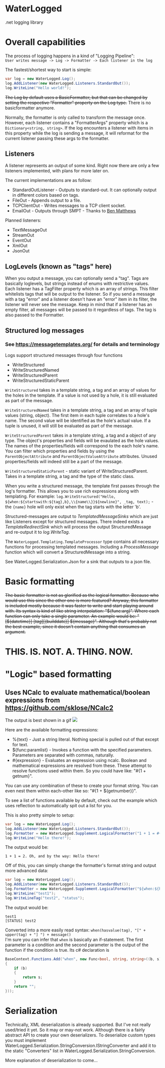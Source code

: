 # WaterLogged
.net logging library

# Overall capabilities
The process of logging happens in a kind of "Logging Pipeline": \
`User writes message -> Log -> Formatter -> Each listener in the log`

The fastest/shortest way to start is simple:
```cs
var log = new WaterLogged.Log();
log.AddListener(new WaterLogged.Listeners.StandardOut());
log.WriteLine("Hello world!");
```

~~The Log by default uses a BasicFormatter, but that can be changed by setting the respective "Formatter" property on the Log type.~~
There is no basicformatter anymore.

Normally, the formatter is only called to transform the message once.
However, each listener contains a "FormatterArgs" property which is a `Dictionary<string, string>`.
If the log encounters a listener with items in this property while the log is sending a message, it will reformat for the current listener passing these args to the formatter.

## Listeners
A listener represents an output of some kind.
Right now there are only a few listeners implemented, with plans for more later on.

The current implementations are as follow:
  * StandardOutListener - Outputs to standard-out. It can optionally output in different colors based on tags.
  * FileOut - Appends output to a file.
  * TCPClientOut - Writes messages to a TCP client socket.
  * EmailOut - Outputs through SMPT - Thanks to [Ben Matthews](https://github.com/BenTMatthews)

Planned listeners:
  * TextMessageOut
  * StreamOut
  * EventOut
  * XmlOut
  * JsonOut

## LogLevels (known as "tags" here)
When you output a message, you can optionally send a "tag". Tags are basically loglevels, but strings instead of enums with restrictive values.
Each listener has a TagFilter property which is an array of strings.
This filter whitelists tags that will be output to the listener.
So if you send a message with a tag "error" and a listener doesn't have an "error" item in its filter, the listener will never see the message.
Keep in mind that if a listener has an empty filter, all messages will be passed to it regardless of tags.
The tag is also passed to the Formatter.

## Structured log messages
### See <https://messagetemplates.org/> for details and terminology
Logs support structured messages through four functions
  *  WriteStructured
  *  WriteStructuredNamed
  *  WriteStructuredParent
  *  WriteStructuredStaticParent

`WriteStructured` takes in a template string, a tag and an array of values for the holes in the template. If a value is not used by a hole, it is still evaluated as part of the message. 

`WriteStructuredNamed` takes in a template string, a tag and an array of tuple values (string, object). The first item in each tuple correlates to a hole's name. The second value will be identified as the hole's actual value. If a tuple is unused, it will still be evaluated as part of the message.

`WriteStructuredParent` takes in a template string, a tag and a object of any type. The object's properties and fields will be evaulated as the hole values. The names of the properties/fields will correspond to the each hole's name. You can filter which properties and fields by using the `ParentObjectAttribute` and `ParentObjectValueAttribute` attributes. Unused properties/fields will indeed still be a part of the message.

`WriteStructuredStaticParent` - static variant of WriteStructuredParent. Takes in a template string, a tag and the type of the static class.

When you write a structured message, the template first passes through the log's formatter. This allows you to use rich expressions along with templating.
For example: `log.WriteStructured("Hello, ${when:${startswith:${tag},b},\\{name\\}}${newline}", _tag, text);` - the `{name}` hole will only exist when the tag starts with the letter 'b'.

Structured-messages are output to *TemplatedMessageSinks* which are just like Listeners except for structured messages. There indeed exists a *TemplateRedirectSink* which will process the output StructuredMessage and re-output it to *log.WriteTag*.

The `WaterLogged.Templating.TemplateProcessor` type contains all necessary functions for processing templated messages. Including a *ProcessMessage* function which will convert a StructuredMessage into a string.

See WaterLogged.Serialization.Json for a sink that outputs to a json file.
# Basic formatting
~~The basic formatter is not as glorified as the logical formatter. Because who would use this since the other one is more featured?
Anyway, this formatter is included mostly because it was faster to write and start playing around with.
Its syntax is kind of like string interpolation: "${func:arg}". Where each function can only take a single parameter.
An example would be: "[${datetime}] [${tag}] [${builddate}] ${message}".
Although that's probably not the best example, since it doesn't contain anything that consumes an argument.~~
# THIS. IS. NOT. A. THING. NOW.

# "Logic" based formatting
## Uses NCalc to evaluate mathematical/boolean expressions from https://github.com/sklose/NCalc2
The output is best shown in a gif
![](https://raw.githubusercontent.com/icecream-burglar/WaterLogged/master/example.gif)

Here are the available formatting expressions:
  * %{text} - Just a string literal. Nothing special is pulled out of that except for text.
  * ${func:paramlist} - Invokes a function with the specified parameters. Parameters are separated with commas, naturally.
  * #{expression} - Evaluates an expression using ncalc. Boolean and mathematical expressions are resolved from these. These attempt to resolve functions used within them. So you could have like: \"#{1 + getnum}\".
  
You can use any combination of these to create your format string. You can even nest them within each-other like so: \"#{1 + ${getnumber}}\".

To see a list of functions available by default, check out the example which uses reflection to automatically spit out a list for you.

This is also pretty simple to setup:
```cs
var log = new WaterLogged.Log();
log.AddListener(new WaterLogged.Listeners.StandardOut());
log.Formatter = new WaterLogged.Supplement.LogicalFormatter("1 + 1 = #{1 + 1}. Oh, and by the way: ${message}");
log.WriteLine("Hello there!");
```
The output would be:
```
1 + 1 = 2. Oh, and by the way: Hello there!
```


Off of this, you can simply change the formatter's format string and output more advanced data:
```cs
var log = new WaterLogged.Log();
log.AddListener(new WaterLogged.Listeners.StandardOut());
log.Formatter = new WaterLogged.Supplement.LogicalFormatter("${when:${hasvalue:${tag}},[${upper:${tag}}] }${message}");
log.WriteLine("test1");
log.WriteLineTag("test2", "status");
```
The output would be:
```
test1
[STATUS] test2
```
Converted into a more easily read syntax:
`when(hasvalue(tag), "[" + upper(tag) + "] ") + message()` \
I'm sure you can infer that `when` is basically an if-statement. The first parameter is a condition and the second parameter is the output of the function if the condition is true.
Its c# declaration is
```cs
BaseContext.Functions.Add("when", new Func<bool, string, string>((b, s) =>
{
    if (b)
    {
        return s;
    }
    return "";
}));
```


# Serialization
Technically, XML deserialization is already supported. But I've not really used/tried it yet. So it may or may-not work.
Although there is a fairly abstract API to create your own deserializers.
To deserialize custom types you must implement WaterLogged.Serialization.StringConversion.IStringConverter and add it to the static "Converters" list in WaterLogged.Serialization.StringConversion.

More explanation of deserialization to come...
